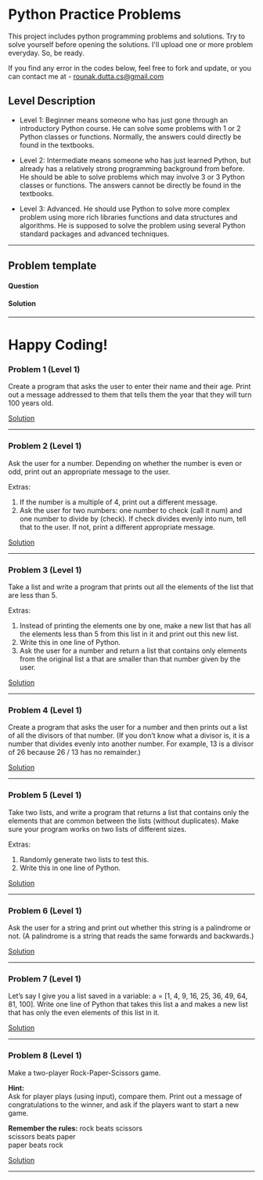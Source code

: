 # Python Practice Problems
This project includes python programming problems and solutions. Try to solve yourself before opening the solutions. I'll upload one or more problem everyday. So, be ready.

If you find any error in the codes below, feel free to fork and update, or you can contact me at - rounak.dutta.cs@gmail.com

## Level Description
- Level 1:	Beginner means someone who has just gone through an introductory Python course. He can solve some problems with 1 or 2 Python classes or functions. Normally, the answers could directly be found in the textbooks.

- Level 2:	Intermediate means someone who has just learned Python, but already has a relatively strong programming background from before. He should be able to solve problems which may involve 3 or 3 Python classes or functions. The answers cannot be directly be found in the textbooks.

- Level 3:	Advanced. He should use Python to solve more complex problem using more rich libraries functions and data structures and algorithms. He is supposed to solve the problem using several Python standard packages and advanced techniques.

---
## Problem template
#### Question
#### Solution
---

# Happy Coding!


### Problem 1 (Level 1)
Create a program that asks the user to enter their name and their age. Print out a message addressed to them that tells them the year that they will turn 100 years old.

[Solution](solutions/prac1.py)

---

### Problem 2 (Level 1)
Ask the user for a number. Depending on whether the number is even or odd, print out an appropriate message to the user.

Extras:
1. If the number is a multiple of 4, print out a different message.
2. Ask the user for two numbers: one number to check (call it num) and one number to divide by (check). If check divides evenly into num, tell that to the user. If not, print a different appropriate message.

[Solution](solutions/prac2.py)

---

### Problem 3 (Level 1)
Take a list and write a program that prints out all the elements of the list that are less than 5.

Extras:
1. Instead of printing the elements one by one, make a new list that has all the elements less than 5 from this list in it and print out this new list.
2. Write this in one line of Python.
3. Ask the user for a number and return a list that contains only elements from the original list a that are smaller than that number given by the user.

[Solution](solutions/prac3.py)

---

### Problem 4 (Level 1)
Create a program that asks the user for a number and then prints out a list of all the divisors of that number. (If you don’t know what a divisor is, it is a number that divides evenly into another number. For example, 13 is a divisor of 26 because 26 / 13 has no remainder.)

[Solution](solutions/prac4.py)

---

### Problem 5 (Level 1)
Take two lists, and write a program that returns a list that contains only the elements that are common between the lists (without duplicates). Make sure your program works on two lists of different sizes.

Extras:
1. Randomly generate two lists to test this.
2. Write this in one line of Python.

[Solution](solutions/prac5.py)

---

### Problem 6 (Level 1)
Ask the user for a string and print out whether this string is a palindrome or not. (A palindrome is a string that reads the same forwards and backwards.)

[Solution](solutions/prac6.py)

---

### Problem 7 (Level 1)
Let’s say I give you a list saved in a variable: a = [1, 4, 9, 16, 25, 36, 49, 64, 81, 100].
Write one line of Python that takes this list a and makes a new list that has only the even elements of this list in it.

[Solution](solutions/prac7.py)

---

### Problem 8 (Level 1)
Make a two-player Rock-Paper-Scissors game.

**Hint:**   
Ask for player plays (using input), compare them.
Print out a message of congratulations to the winner, and ask if the players want to start a new game.

**Remember the rules:**
rock beats scissors   
scissors beats paper   
paper beats rock   

[Solution](solutions/prac8.py)

---

